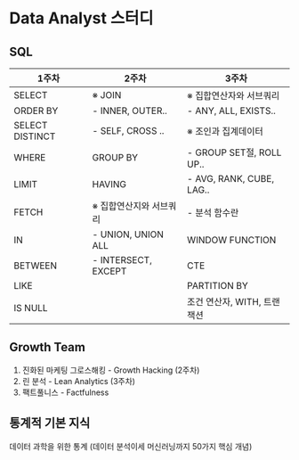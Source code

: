 # Data Analyst 스터디

## SQL

|1주차            |2주차            |3주차            |
|----------------|----------------|----------------|
|SELECT          |※ JOIN           |※ 집합연산자와 서브쿼리 |
|ORDER BY        |- INNER, OUTER..|- ANY, ALL, EXISTS..|
|SELECT DISTINCT |- SELF, CROSS ..|※ 조인과 집계데이터    |
|WHERE           |GROUP BY        |- GROUP SET절, ROLL UP..|
|LIMIT           |HAVING          | - AVG, RANK, CUBE, LAG..|
|FETCH           |※ 집합연산지와 서브쿼리 |- 분석 함수란      |
|IN              |- UNION, UNION ALL|WINDOW FUNCTION|
|BETWEEN         |- INTERSECT, EXCEPT|CTE|
|LIKE            |                |PARTITION BY|
|IS NULL         |                |조건 연산자, WITH, 트랜잭션|



## Growth Team

1) 진화된 마케팅 그로스해킹 - Growth Hacking (2주차)
2) 린 분석 - Lean Analytics (3주차)
3) 팩트풀니스 - Factfulness

## 통계적 기본 지식
데이터 과학을 위한 통계 (데이터 분석이세 머신러닝까지 50가지 핵심 개념)

